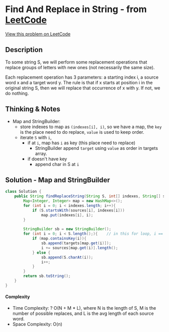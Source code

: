 # Find And Replace in String - from [LeetCode](https://leetcode.com)
[View this problem on LeetCode](https://leetcode.com/problems/find-and-replace-in-string/)

## Description
To some string S, we will perform some replacement operations that replace groups of letters with new ones (not necessarily the same size).

Each replacement operation has 3 parameters: a starting index i, a source word x and a target word y.  The rule is that if x starts at position i in the original string S, then we will replace that occurrence of x with y.  If not, we do nothing.

## Thinking & Notes
* Map and StringBuilder: 
  * store indexes to map as `(indexes[i], i)`, so we have a map, the `key` is the place need to do replace, `value` is used to keep order.
  * iterate `S` with `i`, 
    * if at `i`, map has `i` as key (this place need to replace)
      * StringBuilder append `target` using `value` as order in targets array.
    * if doesn't have key
      * append char in S at `i`

## Solution - Map and StringBuilder
```java
class Solution {
    public String findReplaceString(String S, int[] indexes, String[] sources, String[] targets) {
        Map<Integer, Integer> map = new HashMap<>();
        for (int i = 0; i < indexes.length; i++){
            if (S.startsWith(sources[i], indexes[i]))
                map.put(indexes[i], i);
        }
        
        StringBuilder sb = new StringBuilder();
        for (int i = 0; i < S.length();){    // in this for loop, i == map's key (index point that needs to do replace)
            if (map.containsKey(i)){
                sb.append(targets[map.get(i)]);
                i += sources[map.get(i)].length();
            } else {
                sb.append(S.charAt(i));
                i++;
            }
        }
        return sb.toString();
    }
}
```
#### Complexity
* Time Complexity: ? O(N + M * L), where N is the length of S, M is the number of possible replaces, and L is the avg length of each source word.
* Space Complexity: O(n)

